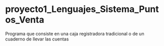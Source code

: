 # proyecto1_Lenguajes_Sistema_Puntos_Venta
Programa que consiste en una caja registradora tradicional o de  un cuaderno de llevar las cuentas
